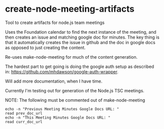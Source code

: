 # create-node-meeting-artifacts
Tool to create artifacts for node.js team meetings

Uses the Foundation calendar to find the next instance of the meeting,
and then creates an issue and matching google doc for minutes. The key
thing is that it automatically creates the issue in github and the doc
in google docs as opposed to just creating the content.

Re-uses make-node-meeting for much of the content generation.

The hardest part to get going is doing the google auth setup
as described in: https://github.com/mhdawson/google-auth-wrapper.

Will add more documentation, when I have time.

Currently I'm testing out for generation of the  Node.js TSC meetings.


NOTE: The following must be commented out of make-node-meeting


```
echo -n "Previous Meeting Minutes Google Docs URL: "
read prev_doc_url
echo -n "This Meeting Minutes Google Docs URL: "
read curr_doc_url
```
